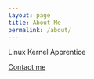 ```yaml
---
layout: page
title: About Me
permalink: /about/
---
```


Linux Kernel Apprentice

[Contact me](mailto:amsfield22@gmail.com)
